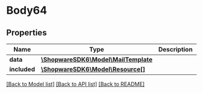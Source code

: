 # Body64

## Properties
Name | Type | Description | Notes
------------ | ------------- | ------------- | -------------
**data** | [**\ShopwareSDK6\Model\MailTemplate**](MailTemplate.md) |  | [optional] 
**included** | [**\ShopwareSDK6\Model\Resource[]**](Resource.md) |  | [optional] 

[[Back to Model list]](../../README.md#documentation-for-models) [[Back to API list]](../../README.md#documentation-for-api-endpoints) [[Back to README]](../../README.md)

